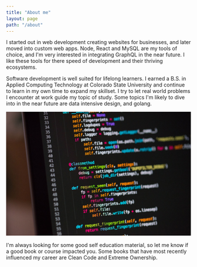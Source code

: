 ```yaml
---
title: "About me"
layout: page
path: "/about"
---
```


I started out in web development creating websites for businesses, and later moved into custom web apps. Node, React and MySQL are my tools of choice, and I'm very interested in integrating GraphQL in the near future. I like these tools for there speed of development and their thriving ecosystems.

Software development is well suited for lifelong learners. I earned a B.S. in Applied Computing Technology at Colorado State University and continue to learn in my own time to expand my skillset. I try to let real world problems I encounter at work guide my topic of study. Some topics I'm likely to dive into in the near future are data intensive design, and golang.


![Book](./python1.jpg)

I'm always looking for some good self education material, so let me know if a good book or course impacted you. Some books that have most recently influenced my career are Clean Code and Extreme Ownership.

